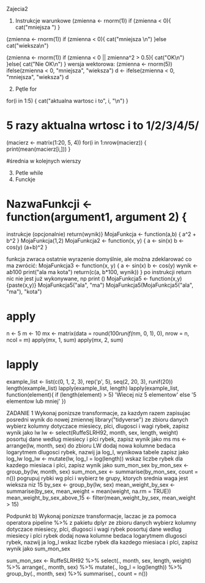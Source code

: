 Zajecia2

1. Instrukcje warunkowe
(zmienna <- rnorm(1))
if (zmienna < 0){
  cat("mniejsza ")
}

(zmienna <- rnorm(1))
if (zmienna < 0){
  cat("mniejsza \n")
}else cat("wieksza\n")

(zmienna <- rnorm(1))
if (zmienna < 0 || zmienna^2 > 0.5){
  cat("OK\n") 
}else{
  cat("Nie OK\n")
}
wersja wektorowa:
(zmienna <- rnorm(5))
ifelse(zmienna < 0, "mniejsza", "wieksza")
d <- ifelse(zmienna < 0, "mniejsza", "wieksza")
d

2. Pętle for

for(i in 1:5) {
  cat("aktualna wartosc i to", i, "\n")
}

# 5 razy aktualna wrtosc i to 1/2/3/4/5/

(macierz <- matrix(1:20, 5, 4))
for(i in 1:nrow(macierz))
{
  print(mean(macierz[i,]))
}

#średnia w kolejnych wierszy

3. Petle while
4. Funckje

# NazwaFunkcji <- function(argument1, argument 2) {
  instrukcje (opcjonalnie) return(wynik)}
  MojaFunkcja <- function(a,b) {
  a^2 + b^2
}
MojaFunkcja(1,2)
MojaFunkcja2 <- function(x, y) {
  a <- sin(x)
  b <- cos(y)
  (a+b)^2
}

funkcja zwraca ostatnie wyrazenie domyślnie, ale można zdeklarować co ma zwrócić:
MojaFunkcja3 <- function(x, y) {
  a <- sin(x)
  b <- cos(y)
  wynik <- a*b*100
  print("ala ma kota")
  return(c(a, b*100, wynik))
}
po instrukcji return nic nie jest już wykonywane, np print ()
MojaFunkcja5 <- function(x,y) {paste(x,y)}
MojaFunkcja5("ala", "ma")
MojaFunkcja5(MojaFunkcja5("ala", "ma"), "kota")

# apply
n <- 5
m <- 10
mx <- matrix(data = round(100*runif(n*m, 0, 1), 0), nrow = n, ncol = m)
apply(mx, 1, sum)
apply(mx, 2, sum)

# lapply
example_list <- list(c(0, 1, 2, 3), rep('p', 5), seq(2, 20, 3), runif(20))
length(example_list)
lapply(example_list, length)
lapply(example_list, function(element){
  if (length(element) > 5) 'Wiecej niz 5 elementow' else '5 elementow lub mniej'
})


ZADANIE 1
Wykonaj ponizsze transformacje, za kazdym razem zapisujac posredni wynik do nowej zmiennej
library("tidyverse")
ze zbioru danych wybierz kolumny dotyczace miesiecy, plci, dlugosci i wagi rybek, zapisz wynik jako lw
lw <- select(RuffeSLRH92, month, sex, length, weight)
posortuj dane wedlug miesiecy i plci rybek, zapisz wynik jako ms
ms <- arrange(lw, month, sex)
do zbioru LW dodaj nowa kolumne bedaca logarytmem dlugosci rybek, nazwij ja log_l, wynikowa tabele zapisz jako log_lw
log_lw <- mutate(lw,
                 log_l = log(length))
wskaz liczbe rybek dla kazdego miesiaca i plci, zapisz wynik jako sum_mon_sex
by_mon_sex <- group_by(lw, month, sex)
sum_mon_sex <- summarise(by_mon_sex,
                   count = n())
pogrupuj rybki wg plci i wybierz te grupy, ktorych srednia waga jest wieksza niz 15
by_sex <- group_by(lw, sex)
mean_weight_by_sex <- summarise(by_sex,
                                mean_weight = mean(weight, na.rm = TRUE))
mean_weight_by_sex_above_15 <- filter(mean_weight_by_sex, mean_weight > 15)

Podpunkt b)
Wykonaj ponizsze transformacje, laczac je za pomoca operatora pipeline %>% z pakietu dplyr
ze zbioru danych wybierz kolumny dotyczace miesiecy, plci, dlugosci i wagi rybek
posortuj dane wedlug miesiecy i plci rybek
dodaj nowa kolumne bedaca logarytmem dlugosci rybek, nazwij ja log_l
wskaz liczbe rybek dla kazdego miesiaca i plci, zapisz wynik jako sum_mon_sex

sum_mon_sex <- RuffeSLRH92 %>%
  select(., month, sex, length, weight) %>%
  arrange(., month, sex) %>%
  mutate(., log_l = log(length)) %>%
  group_by(., month, sex) %>%
  summarise(., count = n())
  
  
  
